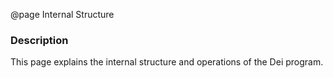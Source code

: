 @page Internal Structure

### Description

This page explains the internal structure and operations of the Dei program.